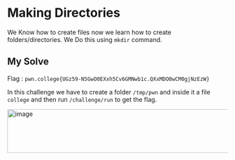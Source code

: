 # Making Directories

We Know how to create files now we learn how to create folders/directories. We Do this using `mkdir` command.

## My Solve

Flag : `pwn.college{UGz59-N5GwO0EXxh5Cv6GMNwb1c.QXxMDO0wCM0gjNzEzW}`

In this challenge we have to create a folder `/tmp/pwn` and inside it a file `college` and then run `/challenge/run` to get the flag.

<img width="505" height="100" alt="image" src="https://github.com/user-attachments/assets/e072e8cb-a917-4b3d-a303-9b779ffde150" />
